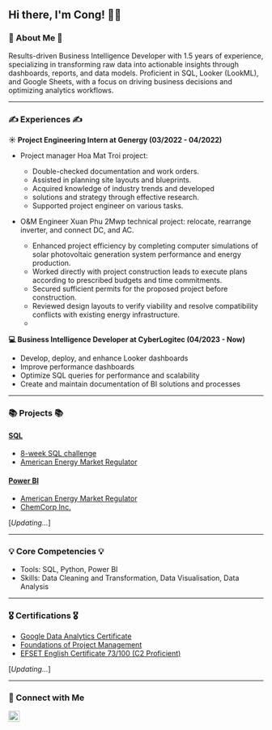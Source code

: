 ## Hi there, I'm Cong! 🙋‍♂️

### 👀 About Me 👀
   Results-driven Business Intelligence Developer with 1.5 years of experience, specializing in transforming raw data into actionable insights through dashboards, reports, and data models. Proficient in SQL, Looker (LookML), and Google Sheets, with a focus on driving business decisions and optimizing analytics workflows.

---
### ✍ Experiences ✍

**☀ Project Engineering Intern at Genergy (**03/2022** - **04/2022**)**
   - Project manager Hoa Mat Troi project: 
      - Double-checked documentation and work orders.
      - Assisted in planning site layouts and blueprints.
      - Acquired knowledge of industry trends and developed
      - solutions and strategy through effective research.
      - Supported project engineer on various tasks.

  -  O&M Engineer Xuan Phu 2Mwp technical project: relocate, rearrange inverter, and connect DC, and AC.
      - Enhanced project efficiency by completing computer simulations of solar photovoltaic generation system performance and energy production.
      - Worked directly with project construction leads to execute plans according to     prescribed budgets and time commitments.
      - Secured sufficient permits for the proposed project before construction.
      - Reviewed design layouts to verify viability and resolve compatibility conflicts with existing energy infrastructure.
      - 
**💻 Business Intelligence Developer at CyberLogitec (**04/2023** - **Now**)**
   - Develop, deploy, and enhance Looker dashboards
   - Improve performance dashboards
   - Optimize SQL queries for performance and scalability
   - Create and maintain documentation of BI solutions and processes
---
### 📚 Projects 📚
#### [SQL](https://github.com/Chicong00/SQL-Project)
- [8-week SQL challenge](https://github.com/Chicong00/8-week-SQL-challenge)
- [American Energy Market Regulator](https://github.com/Chicong00/American-Energy-Market-Regulator)
#### [Power BI](https://github.com/Chicong00/Power-BI---Project)
- [American Energy Market Regulator](https://congvocom.wordpress.com/project/project-1/aemr-power-bi/)
- [ChemCorp Inc.](https://congvocom.wordpress.com/project/chemcorp-inc/)

[*Updating...*]

---
### 💡 Core Competencies 💡
- Tools: SQL, Python, Power BI
- Skills: Data Cleaning and Transformation, Data Visualisation, Data Analysis

---
### 🎖 Certifications 🎖
- [Google Data Analytics Certificate](https://www.credly.com/badges/0def9376-d2c0-4302-bd46-d07dd7c8661a/linked_in_profile)
- [Foundations of Project Management](https://www.coursera.org/account/accomplishments/certificate/G79A5PPGGRRM)
- [EFSET English Certificate 73/100 (C2 Proficient)](https://www.efset.org/cert/sER3Wy)

[*Updating...*]
  
---
### 🤝 Connect with Me

[<img align="left" alt="JoshMadakor | LinkedIn" width="22px" src="https://cdn.jsdelivr.net/npm/simple-icons@v3/icons/linkedin.svg" />][linkedin]

[linkedin]: https://www.linkedin.com/in/chi-cong-vo-311772159/

